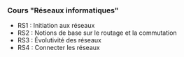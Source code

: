 ### Cours "Réseaux informatiques" 
- RS1 : Initiation aux réseaux
- RS2 : Notions de base sur le routage et la commutation
- RS3 : Évolutivité des réseaux
- RS4 : Connecter les réseaux
